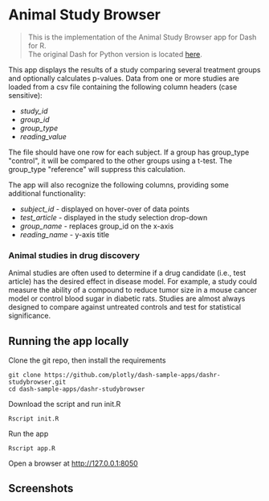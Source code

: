 # Animal Study Browser


> This is the implementation of the Animal Study Browser app for Dash for R.  
The original Dash for Python version is located [here](https://github.com/shday/studybrowser).

This app displays the results of a study comparing several treatment 
groups and optionally calculates p-values. Data from one or more
studies are loaded from a csv file containing the following 
column headers (case sensitive):

* *study_id*
* *group_id*
* *group_type*
* *reading_value*

The file should have one row for each subject. If a group has
group_type "control", it will be compared to the other groups using a t-test.
The group_type "reference" will suppress this calculation. 

The app will also recognize the following columns, providing
some additional functionality:

* *subject_id* - displayed on hover-over of data points
* *test_article* - displayed in the study selection drop-down
* *group_name* - replaces group_id on the x-axis
* *reading_name* - y-axis title 


### Animal studies in drug discovery
Animal studies are often used to determine if a drug candidate (i.e., test article) 
has the desired effect in disease model. For example, a study 
could measure the ability of a compound to reduce tumor size in a mouse cancer 
model or control blood sugar in diabetic rats. Studies are almost always designed to
compare against untreated controls and test for statistical significance. 




## Running the app locally



Clone the git repo, then install the requirements 
```
git clone https://github.com/plotly/dash-sample-apps/dashr-studybrowser.git
cd dash-sample-apps/dashr-studybrowser

```
Download the script and run init.R

```
Rscript init.R
```
Run the app
```
Rscript app.R
```

Open a browser at http://127.0.0.1:8050

## Screenshots

